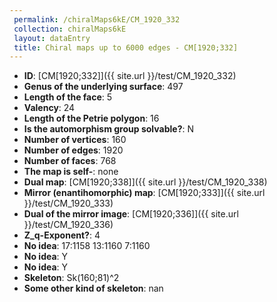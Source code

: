 ```yaml
--- 
 permalink: /chiralMaps6kE/CM_1920_332 
 collection: chiralMaps6kE
 layout: dataEntry
 title: Chiral maps up to 6000 edges - CM[1920;332]
---
```


- **ID**: [CM[1920;332]]({{ site.url }}/test/CM_1920_332)
- **Genus of the underlying surface**: 497
- **Length of the face**: 5
- **Valency**: 24
- **Length of the Petrie polygon**: 16
- **Is the automorphism group solvable?**: N
- **Number of vertices**: 160
- **Number of edges**: 1920
- **Number of faces**: 768
- **The map is self-**: none
- **Dual map**: [CM[1920;338]]({{ site.url }}/test/CM_1920_338)
- **Mirror (enantihomorphic) map**: [CM[1920;333]]({{ site.url }}/test/CM_1920_333)
- **Dual of the mirror image**: [CM[1920;336]]({{ site.url }}/test/CM_1920_336)
- **Z_q-Exponent?**: 4
- **No idea**:  17:1158 13:1160 7:1160
- **No idea**: Y
- **No idea**: Y
- **Skeleton**: Sk(160;81)^2
- **Some other kind of skeleton**: nan
